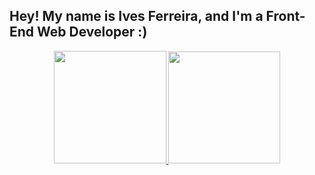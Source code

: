 ## Hey! My name is Ives Ferreira, and I'm a Front-End Web Developer :)

<div align="center">
  <a href="https://github.com/IvesFerreira">
  <img height="180em" src="https://github-readme-stats.vercel.app/api?username=IvesFerreira&theme=codeSTACKr&show_icons=true" />
  <img height="179em" src="https://github-readme-stats.vercel.app/api/top-langs/?username=IvesFerreira&layout=compact&langs_count=7&theme=codeSTACKr"/>
</div>
